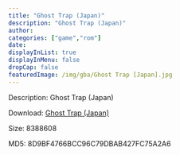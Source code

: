 ```yaml
---
title: "Ghost Trap (Japan)"
description: "Ghost Trap (Japan)"
author: 
categories: ["game","rom"]
date: 
displayInList: true
displayInMenu: false
dropCap: false
featuredImage: /img/gba/Ghost Trap [Japan].jpg
---
```


Description: Ghost Trap (Japan)

Download: <a style="text-decoration:underline;" href="https://mega.nz/#!zSRgwQ7K!5yriejq6iYSU-2H8JYCU1jcnReDVxuePdaP8ILWvJ5Q" target = "_blank" rel = "nofollow" > Ghost Trap (Japan)</a>

Size: 8388608

MD5: 8D9BF4766BCC96C79DBAB427FC75A2A6

